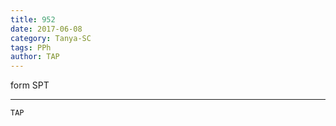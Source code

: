 ```yaml
---
title: 952
date: 2017-06-08
category: Tanya-SC
tags: PPh
author: TAP
---
```


form SPT

---



`TAP`
